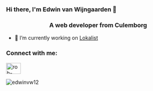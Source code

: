 ### Hi there, I'm Edwin van Wijngaarden 👋
<h3 align="center">A web developer from Culemborg</h3>

- 🔭 I’m currently working on [Lokalist](https://lokalist.nl)

<h3 align="left">Connect with me:</h3>
<p align="left">
<a href="https://linkedin.com/in/rob-schilder-1676881b0" target="blank"><img align="center" src="https://raw.githubusercontent.com/rahuldkjain/github-profile-readme-generator/master/src/images/icons/Social/linked-in-alt.svg" alt="rob-schilder-1676881b0" height="30" width="40" /></a>
</p>


<p><img align="center" src="https://github-readme-streak-stats.herokuapp.com/?user=Edjevw12&" alt="edwinvw12" /></p>

